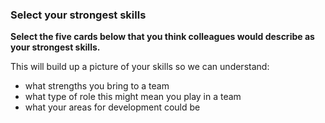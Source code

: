 ### Select your strongest skills

**Select the five cards below that you think colleagues would describe as your strongest skills.**

This will build up a picture of your skills so we can understand:

* what strengths you bring to a team
* what type of role this might mean you play in a team
* what your areas for development could be